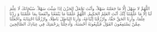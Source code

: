 >اللَّهُمَّ لا سَهْلَ إِلَّا مَا جَعَلتَهُ سَهْلاً، وأنْتَ تَجْعَلُ الحَزْنَ إذَا شِئْتَ سَهْلاً. سُبْحَانَكَ لَا عِلْمَ لَنَا إلَّا مَا عَلَّمْتَنَا إنَّكَ أنْتَ العَلِمُ الحَكِيمُ. اللَّهُمَّ عَلِّمْنَا مَا يَنْفَعُنَا وانْفَعنَا بِمَا عَلَّمْتَنَا وَ زِدْنَا عِلْمَا، وأَرِنَا الحَقَّ حَقَّا، وارْزُقْنَا إتِّبَاعَهُ، وَأَرِنَا البَاطِلَ بَاطِلَا، وارْزُقْنَا اجْتِنَابَهُ واجْعَلْنَا مِمَّنْ يَسْتَمِعُونَ القَوْلَ فَيَتَّبِعُونَهُ أَحْسَنَهُ، وَأَدخِلْنَا بِرَحْمَتِكَ فِي عِبَادِكَ الصَّالِحِينَ.